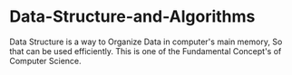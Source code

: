 # Data-Structure-and-Algorithms
Data Structure is a way to Organize Data in computer's main memory, So that can be used efficiently. This is one of the Fundamental Concept's of Computer Science.
